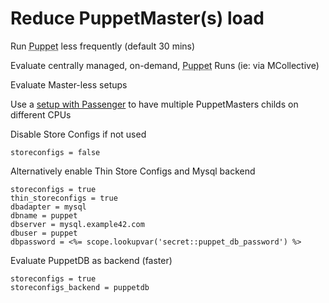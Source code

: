      
     
           
       
<h1>Reduce PuppetMaster(s) load</h1>
       
                            
<p>Run <abbr title="Puppet automation tool">Puppet</abbr> less frequently (default 30 mins)</p>
<p>Evaluate centrally managed, on-demand, <abbr title="Puppet automation tool">Puppet</abbr> Runs (ie: via MCollective)</p>
<p>Evaluate Master-less setups</p>
<p>Use a <a href="http://docs.puppetlabs.com/guides/passenger.html">setup with Passenger</a> to have multiple PuppetMasters childs on different CPUs</p>
<p>Disable Store Configs if not used</p> 
<pre class=" code"><code><span class="java_plain">storeconfigs&nbsp;</span><span class="java_operator">=</span><span class="java_plain">&nbsp;</span><span class="java_literal">false</span><span class="java_plain"></span></code></pre>
<p>Alternatively enable Thin Store Configs and Mysql backend</p> 
<pre class=" code"><code><span class="java_plain">storeconfigs&nbsp;</span><span class="java_operator">=</span><span class="java_plain">&nbsp;</span><span class="java_literal">true</span><span class="java_plain"></span>
<span class="java_plain">thin_storeconfigs&nbsp;</span><span class="java_operator">=</span><span class="java_plain">&nbsp;</span><span class="java_literal">true</span><span class="java_plain"></span>
<span class="java_plain">dbadapter&nbsp;</span><span class="java_operator">=</span><span class="java_plain">&nbsp;mysql</span>
<span class="java_plain">dbname&nbsp;</span><span class="java_operator">=</span><span class="java_plain">&nbsp;puppet</span>
<span class="java_plain">dbserver&nbsp;</span><span class="java_operator">=</span><span class="java_plain">&nbsp;mysql</span><span class="java_separator">.</span><span class="java_plain">example42</span><span class="java_separator">.</span><span class="java_plain">com</span>
<span class="java_plain">dbuser&nbsp;</span><span class="java_operator">=</span><span class="java_plain">&nbsp;puppet</span>
<span class="java_plain">dbpassword&nbsp;</span><span class="java_operator">=</span><span class="java_plain">&nbsp;</span><span class="java_operator">&lt;%=</span><span class="java_plain">&nbsp;scope</span><span class="java_separator">.</span><span class="java_plain">lookupvar</span><span class="java_separator">(</span><span class="java_literal">'secret::puppet_db_password'</span><span class="java_separator">)</span><span class="java_plain">&nbsp;</span><span class="java_operator">%&gt;</span><span class="java_plain"></span></code></pre>
<p>Evaluate PuppetDB as backend (faster)</p> 
<pre class=" code"><code><span class="java_plain">storeconfigs&nbsp;</span><span class="java_operator">=</span><span class="java_plain">&nbsp;</span><span class="java_literal">true</span><span class="java_plain"></span>
<span class="java_plain">storeconfigs_backend&nbsp;</span><span class="java_operator">=</span><span class="java_plain">&nbsp;puppetdb</span></code></pre>
  </section>

